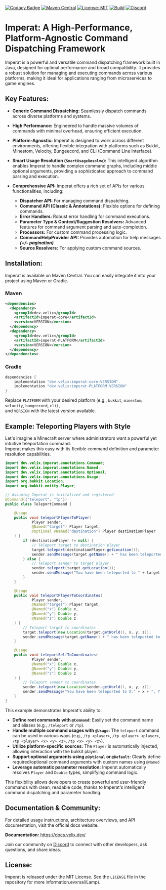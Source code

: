 <p><img src="https://github.com/VelixDevelopments/Imperat/blob/master/logo.png"  alt=""/></p><br>

[![Codacy Badge](https://app.codacy.com/project/badge/Grade/fad48fc9b696419ba81f5a8571e5c29c)](https://app.codacy.com/gh/VelixDevelopments/Imperat/dashboard?utm_source=gh&utm_medium=referral&utm_content=&utm_campaign=Badge_grade)
[![Maven Central](https://img.shields.io/maven-metadata/v/https/repo1.maven.org/maven2/dev/velix/imperat-core/maven-metadata.xml.svg?label=maven%20central&colorB=brightgreen)](https://search.maven.org/artifact/dev.velix/imperat-core)
[![License: MIT](https://img.shields.io/badge/License-MIT-yellow.svg)](https://opensource.org/licenses/MIT)
[![Build](https://github.com/VelixDevelopments/Imperat/actions/workflows/build.yml/badge.svg)](https://github.com/VelixDevelopments/Imperat/actions/workflows/build.yml)
[![Discord](https://discord.com/api/guilds/1285395980610568192/widget.png)](https://discord.velix.dev/)

# Imperat: A High-Performance, Platform-Agnostic Command Dispatching Framework

Imperat is a powerful and versatile command dispatching framework built in Java, designed for optimal performance and broad compatibility. 
It provides a robust solution for managing and executing commands across various platforms, making it ideal for applications ranging from microservices to game engines.

## Key Features:

*   **Generic Command Dispatching:** Seamlessly dispatch commands across diverse platforms and systems.
*   **High Performance:** Engineered to handle massive volumes of commands with minimal overhead, ensuring efficient execution.
*   **Platform-Agnostic:** Imperat is designed to work across different environments, offering flexible integration with platforms such as Bukkit, Minestom, Velocity, Bungeecord, and CLI (Command Line Interface).
*   **Smart Usage Resolution (`SmartUsageResolve`):** This intelligent algorithm enables Imperat to handle complex command graphs, including middle optional arguments, providing a sophisticated approach to command parsing and execution.

*   **Comprehensive API:** Imperat offers a rich set of APIs for various functionalities, including:
    *   **Dispatcher API:** For managing command dispatching.
    *   **Command API (Classic & Annotations):** Flexible options for defining commands.
    *   **Error Handlers:** Robust error handling for command executions.
    *   **Parameter Type & Context/Suggestion Resolvers:** Advanced features for command argument parsing and auto-completion.
    *   **Processors:** For custom command processing logic.
    *   **CommandHelpProvider API:** Provides automation for help messages ***(+/- pagination)***
    *   **Source Resolvers:** For applying custom command sources.

## Installation:

Imperat is available on Maven Central. You can easily integrate it into your project using Maven or Gradle.

### Maven

```xml
<dependencies>
  <dependency>
    <groupId>dev.velix</groupId>
    <artifactId>imperat-core</artifactId>
    <version>VERSION</version>
  </dependency>
  <dependency>
    <groupId>dev.velix</groupId>
    <artifactId>imperat-PLATFORM</artifactId>
    <version>VERSION</version>
  </dependency>
</dependencies>
```

### Gradle

```gradle
dependencies {
    implementation "dev.velix:imperat-core:VERSION"
    implementation "dev.velix:imperat-PLATFORM:VERSION"
}
```

Replace `PLATFORM` with your desired platform (e.g., `bukkit`, `minestom`, `velocity`, `bungeecord`, `cli`) , <br>
and `VERSION` with the latest version available.

## Example: Teleporting Players with Style

Let's imagine a Minecraft server where administrators want a powerful yet intuitive teleportation command. <br>
Imperat makes this easy with its flexible command definition and parameter resolution capabilities.

```java
import dev.velix.imperat.annotations.Command;
import dev.velix.imperat.annotations.Named;
import dev.velix.imperat.annotations.Optional;
import dev.velix.imperat.annotations.Usage;
import org.bukkit.Location;
import org.bukkit.entity.Player;

// Assuming Imperat is initialized and registered
@Command({"teleport", "tp"})
public class TeleportCommand {

    @Usage
    public void teleportPlayerToPlayer(
            Player sender,
            @Named("target") Player target,
            @Optional @Named("destination") Player destinationPlayer
    ) {
        if (destinationPlayer != null) {
            // Teleport target to destination player
            target.teleport(destinationPlayer.getLocation());
            sender.sendMessage(target.getName() + " has been teleported to " + destinationPlayer.getName() + ".");
        } else {
            // Teleport sender to target player
            sender.teleport(target.getLocation());
            sender.sendMessage("You have been teleported to " + target.getName() + ".");
        }
    }

    @Usage
    public void teleportPlayerToCoordinates(
            Player sender,
            @Named("target") Player target,
            @Named("x") Double x,
            @Named("y") Double y,
            @Named("z") Double z
    ) {
        // Teleport target to coordinates
        target.teleport(new Location(target.getWorld(), x, y, z));
        sender.sendMessage(target.getName() + " has been teleported to X:" + x + ", Y:" + y + ", Z:" + z + ".");
    }

    @Usage
    public void teleportSelfToCoordinates(
            Player sender,
            @Named("x") Double x,
            @Named("y") Double y,
            @Named("z") Double z
    ) {
        // Teleport sender to coordinates
        sender.teleport(new Location(sender.getWorld(), x, y, z));
        sender.sendMessage("You have been teleported to X:" + x + ", Y:" + y + ", Z:" + z + ".");
    }
}

```

This example demonstrates Imperat's ability to:

*   **Define root commands with `@Command`:** Easily set the command name and aliases (e.g., `/teleport` or `/tp`).
*   **Handle multiple command usages with `@Usage`:** The `teleport` command can be used in various ways (e.g., `/tp <player>`, `/tp <player> <player>`, `/tp <player> <x> <y> <z>`, `/tp <x> <y> <z>`).
*   **Utilize platform-specific sources:** The `Player` is automatically injected, allowing interaction with the bukkit player.
*   **Support optional arguments using `@Optional` or `@Default`:** Clearly define required/optional command arguments with custom names using `@Named`
*   **Leverage automatic parameter resolution:** Imperat automatically resolves `Player` and `Double` types, simplifying command logic.

This flexibility allows developers to create powerful and user-friendly commands with clean, readable code, thanks to Imperat's intelligent command dispatching and parameter handling.

## Documentation & Community:

For detailed usage instructions, architecture overviews, and API documentation, visit the official docs website.

**Documentation:** https://docs.velix.dev/

Join our community on [Discord](https://discord.gg/velix) to connect with other developers, ask questions, and share ideas.

## License:

Imperat is released under the MIT License. See the `LICENSE` file in the repository for more information.evxrsal/Lamp).

